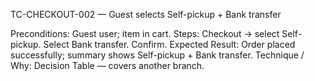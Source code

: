 TC-CHECKOUT-002 — Guest selects Self-pickup + Bank transfer

Preconditions: Guest user; item in cart.
Steps:
Checkout → select Self-pickup.
Select Bank transfer.
Confirm.
Expected Result: Order placed successfully; summary shows Self-pickup + Bank transfer.
Technique / Why: Decision Table — covers another branch.
